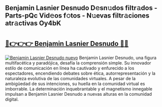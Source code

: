 ## Benjamin Lasnier Desnudo D𝚎sn𝚞dos filtr𝚊dos - Parts-pQc Vid𝚎os f𝚘tos - N𝚞evas filtr𝚊ciones atr𝚊ctivas Oy4bK

# <h2><a href="http://mbb56qk.tromn.icu/?c=Benjamin+Lasnier+Desnudo">🔗👉👉👉 Benjamin Lasnier Desnudo 🔗🔗</a></h2>

[![Benjamin Lasnier Desnudo nuevo](https://i.imgur.com/pEAQMta.gif)](http://mbb56qk.tromn.icu/?c=Benjamin+Lasnier+Desnudo)
Benjamin Lasnier Desnudo, una figura multifacética y paradójica, desafía la comprensión simple. Su innovador estilo de comunicación en línea ha cautivado y enfurecido a los espectadores, encendiendo debates sobre ética, autorrepresentación y la naturaleza evolutiva de las comunidades virtuales. A pesar de la ambigüedad de sus intenciones, su huella en la comunidad virtual es imborrable. La determinación inquebrantable y el magnetismo innegable impulsan a Benjamin Lasnier Desnudo a nuevas alturas en la comunidad digital.

